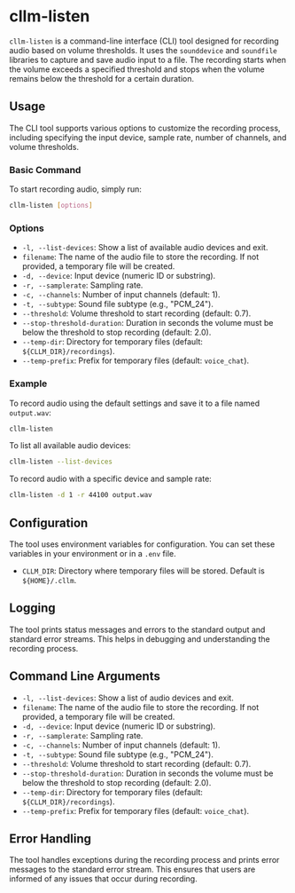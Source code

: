 # cllm-listen

`cllm-listen` is a command-line interface (CLI) tool designed for recording audio based on volume thresholds. It uses the `sounddevice` and `soundfile` libraries to capture and save audio input to a file. The recording starts when the volume exceeds a specified threshold and stops when the volume remains below the threshold for a certain duration.

## Usage

The CLI tool supports various options to customize the recording process, including specifying the input device, sample rate, number of channels, and volume thresholds.

### Basic Command

To start recording audio, simply run:

```bash
cllm-listen [options]
```

### Options

- `-l, --list-devices`: Show a list of available audio devices and exit.
- `filename`: The name of the audio file to store the recording. If not provided, a temporary file will be created.
- `-d, --device`: Input device (numeric ID or substring).
- `-r, --samplerate`: Sampling rate.
- `-c, --channels`: Number of input channels (default: 1).
- `-t, --subtype`: Sound file subtype (e.g., "PCM_24").
- `--threshold`: Volume threshold to start recording (default: 0.7).
- `--stop-threshold-duration`: Duration in seconds the volume must be below the threshold to stop recording (default: 2.0).
- `--temp-dir`: Directory for temporary files (default: `${CLLM_DIR}/recordings`).
- `--temp-prefix`: Prefix for temporary files (default: `voice_chat`).

### Example

To record audio using the default settings and save it to a file named `output.wav`:

```bash
cllm-listen
```

To list all available audio devices:

```bash
cllm-listen --list-devices
```

To record audio with a specific device and sample rate:

```bash
cllm-listen -d 1 -r 44100 output.wav
```

## Configuration

The tool uses environment variables for configuration. You can set these variables in your environment or in a `.env` file.

- `CLLM_DIR`: Directory where temporary files will be stored. Default is `${HOME}/.cllm`.

## Logging

The tool prints status messages and errors to the standard output and standard error streams. This helps in debugging and understanding the recording process.

## Command Line Arguments

- `-l, --list-devices`: Show a list of audio devices and exit.
- `filename`: The name of the audio file to store the recording. If not provided, a temporary file will be created.
- `-d, --device`: Input device (numeric ID or substring).
- `-r, --samplerate`: Sampling rate.
- `-c, --channels`: Number of input channels (default: 1).
- `-t, --subtype`: Sound file subtype (e.g., "PCM_24").
- `--threshold`: Volume threshold to start recording (default: 0.7).
- `--stop-threshold-duration`: Duration in seconds the volume must be below the threshold to stop recording (default: 2.0).
- `--temp-dir`: Directory for temporary files (default: `${CLLM_DIR}/recordings`).
- `--temp-prefix`: Prefix for temporary files (default: `voice_chat`).

## Error Handling

The tool handles exceptions during the recording process and prints error messages to the standard error stream. This ensures that users are informed of any issues that occur during recording.